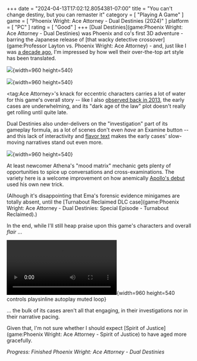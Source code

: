 +++
date = "2024-04-13T17:02:12.8054381-07:00"
title = "You can't change destiny, but you can remaster it"
category = [ "Playing A Game" ]
game = [ "Phoenix Wright: Ace Attorney - Dual Destinies (2024)" ]
platform = [ "PC" ]
rating = [ "Good" ]
+++
[Dual Destinies](game:Phoenix Wright: Ace Attorney - Dual Destinies) was Phoenix and co's first 3D adventure - barring the Japanese release of [that wacky detective crossover](game:Professor Layton vs. Phoenix Wright: Ace Attorney) - and, just like I was [a decade ago]($SiteBaseURL$2013/12/01/hold-it/), I'm impressed by how well their over-the-top art style has been translated.

![]($SiteBaseURL$phoenix-wright-ace-attorney-dual-destinies_hawk.jpg){width=960 height=540}

![]($SiteBaseURL$phoenix-wright-ace-attorney-dual-destinies_tenma.jpg){width=960 height=540}

<tag:Ace Attorney>'s knack for eccentric characters carries a lot of water for this game's overall story -- like I also [observed back in 2013]($SiteBaseURL$2013/12/12/ace-attorney-is-fine-everything-is-going-to-be-fine/), the early cases are underwhelming, and its "dark age of the law" plot doesn't really get rolling until quite late.

Dual Destinies also under-delivers on the "investigation" part of its gameplay formula, as a lot of scenes don't even *have* an Examine button -- and this lack of interactivity and [flavor text](https://tvtropes.org/pmwiki/pmwiki.php/Main/FlavorText) makes the early cases' slow-moving narratives stand out even more.

![]($SiteBaseURL$phoenix-wright-ace-attorney-dual-destinies_judge.jpg){width=960 height=540}

At least newcomer Athena's "mood matrix" mechanic gets plenty of opportunities to spice up conversations and cross-examinations.  The variety here is a welcome improvement on how anemically [Apollo's debut]($SiteBaseURL$2024/03/02/cold-cases/) used his own new trick.

(Alhough it's disappointing that Ema's forensic evidence minigames are totally absent, until the [Turnabout Reclaimed DLC case](game:Phoenix Wright: Ace Attorney - Dual Destinies: Special Episode - Turnabout Reclaimed).)

In the end, while I'll still heap praise upon this game's characters and overall *flair* ...

![static mp4]($SiteBaseURL$phoenix-wright-ace-attorney-dual-destinies_cosmos.mp4){width=960 height=540 controls playsinline autoplay muted loop}

... the bulk of its cases aren't all that engaging, in their investigations nor in their narrative pacing.

Given that, I'm not sure whether I should expect [Spirit of Justice](game:Phoenix Wright: Ace Attorney - Spirit of Justice) to have aged more gracefully.

<i>Progress: Finished Phoenix Wright: Ace Attorney - Dual Destinies</i>
